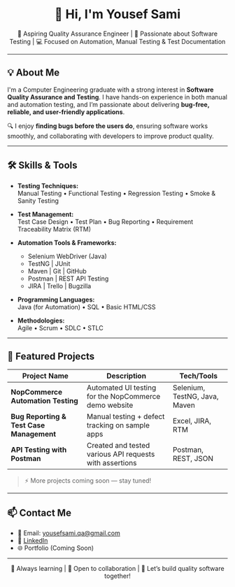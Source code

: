 <h1 align="center">👋 Hi, I'm Yousef Sami</h1>

<p align="center">
🎯 Aspiring Quality Assurance Engineer | 🧪 Passionate about Software Testing | 💻 Focused on Automation, Manual Testing & Test Documentation
</p>

---

## 💡 About Me

I'm a Computer Engineering graduate with a strong interest in **Software Quality Assurance and Testing**. I have hands-on experience in both manual and automation testing, and I’m passionate about delivering **bug-free, reliable, and user-friendly applications**.

🔍 I enjoy **finding bugs before the users do**, ensuring software works smoothly, and collaborating with developers to improve product quality.

---

## 🛠️ Skills & Tools

- **Testing Techniques:**  
  Manual Testing • Functional Testing • Regression Testing • Smoke & Sanity Testing

- **Test Management:**  
  Test Case Design • Test Plan • Bug Reporting • Requirement Traceability Matrix (RTM)

- **Automation Tools & Frameworks:**  
  - Selenium WebDriver (Java)  
  - TestNG | JUnit  
  - Maven | Git | GitHub  
  - Postman | REST API Testing  
  - JIRA | Trello | Bugzilla

- **Programming Languages:**  
  Java (for Automation) • SQL • Basic HTML/CSS

- **Methodologies:**  
  Agile • Scrum • SDLC • STLC

---

## 📂 Featured Projects

| Project Name | Description | Tech/Tools |
|--------------|-------------|------------|
| **NopCommerce Automation Testing** | Automated UI testing for the NopCommerce demo website | Selenium, TestNG, Java, Maven |
| **Bug Reporting & Test Case Management** | Manual testing + defect tracking on sample apps | Excel, JIRA, RTM |
| **API Testing with Postman** | Created and tested various API requests with assertions | Postman, REST, JSON |

> ⚡ More projects coming soon — stay tuned!

---

## 📫 Contact Me

- 📧 Email: yousefsami.qa@gmail.com  
- 💼 [LinkedIn](https://www.linkedin.com/in/yousef-sabet)  
- 🌐 Portfolio (Coming Soon)

---

<p align="center">
  📌 Always learning | 💬 Open to collaboration | 🌟 Let’s build quality software together!
</p>
